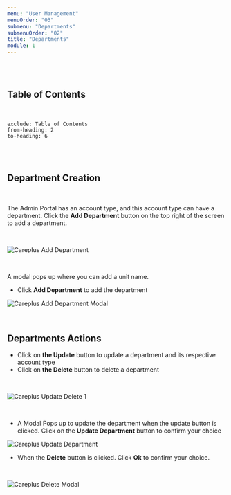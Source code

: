 ```yaml
---
menu: "User Management"
menuOrder: "03"
submenu: "Departments"
submenuOrder: "02"
title: "Departments"
module: 1
---
```


<br />
<br />

## Table of Contents

<br />

```toc
exclude: Table of Contents
from-heading: 2
to-heading: 6
```

<br />
<br />

## Department Creation

<br />

The Admin Portal has an account type, and this account type can have a department. Click the **Add Department** button on the top right of the screen to add a department.

<br />

![Careplus Add Department](/docs/images/CareplusAddDepartment.png "Add Department")

<br />

A modal pops up where you can add a unit name.
<br />

- Click **Add Department** to add the department
  <br />

![Careplus Add Department Modal](/docs/images/CareplusAddDepartmentBox.png "Title")

<br />

## Departments Actions

- Click on **the Update** button to update a department and its respective account type
- Click on **the Delete** button to delete a department

<br />

![Careplus Update Delete 1](/docs/images/CareplusUpdateDelete.png " Update and Delete")

<br />

- A Modal Pops up to update the department when the update button is clicked. Click on the **Update Department** button to confirm your choice

![Careplus Update Department](/docs/images/CareplusUpdateDepartment.png "Update Department")

- When the **Delete** button is clicked. Click **Ok** to confirm your choice.

<br />

![Careplus Delete Modal](/docs/images/CareplusDeleteModal2.png "Delete Modal")

<br />

